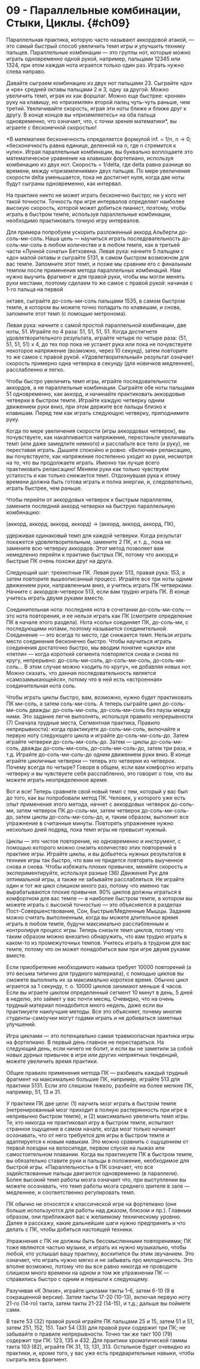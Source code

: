 # 09 - Параллельные комбинации, Стыки, Циклы. {#ch09}

Параллельная практика, которую часто называют аккордовой атакой, — это самый быстрый способ увеличить темп игры и улучшить технику пальцев. Параллельные комбинации — это группы нот, которые можно играть одновременно одной рукой, например, пальцами 12345 или 1324, при этом каждая нота играется только один раз. Играть нужно слева направо.

Давайте сыграем комбинацию из двух нот пальцами 23. Сыграйте «до» и «ре» средней октавы пальцами 2 и 3, одну за другой. Можно увеличить темп, играя их как форшлаг. Можно еще быстрее: «роняя» руку на клавишу, но «приземляя» второй палец чуть-чуть раньше, чем третий. Увеличивайте скорость, играя эти ноты ближе и ближе друг к другу. В конце концов вы «приземляетесь» на оба пальца одновременно, что означает, что, с точки зрения математики*, вы играете с бесконечной скоростью!

*В математике бесконечность определяется формулой inf. = 1/n, n → 0; «бесконечность равна единице, деленной на n, где n стремится к нулю». Играя параллельные комбинации, вы буквально воплощаете это математическое уравнение на клавишах фортепиано, используя комбинацию из двух нот. Скорость = 1/delta, где delta равна разнице во времени, между «приземлениями» двух пальцев. По мере увеличения скорости delta уменьшается, пока не достигнет нуля, когда две ноты будут сыграны одновременно, как интервал.

На практике никто не может играть бесконечно быстро; ни у кого нет такой точности. Точность при игре интервалов определяет наиболее высокую скорость, которой может добиться пианист, поэтому, чтобы играть в быстром темпе, используя параллельные комбинации, необходимо практиковать точную игру интервалов.

Для примера попробуем ускорить разложенный аккорд Альберти до-соль-ми-соль. Наша цель — научиться играть последовательность до-соль-ми-соль в любом количестве и в любом темпе, как в третьей части «Лунной сонаты» Бетховена. Левая рука: начните 5 пальцем с «до» малой октавы и сыграйте 5131, в самом быстром возможном для вас темпе. Запомните этот темп, и позже мы сравним его с финальным темпом после применения метода параллельных комбинаций. Нам нужно выучить фрагмент и для правой руки, чтобы мы могли менять руки местами, поэтому сделаем то же самое с правой рукой: начиная с 1-го пальца на первой

октаве, сыграйте до-соль-ми-соль пальцами 1535, в самом быстром темпе, в котором вы можете точно попадать по клавишам, и снова, запомните этот темп (с помощью метронома).

Левая рука: начните с самой простой параллельной комбинации, две ноты, 51. Играйте по 4 раза: 51, 51, 51, 51. Когда достигнете удовлетворительного результата, играйте четыре по четыре раза: (51, 51, 51, 51) х 4, до тех пор пока не устанет рука или пока не почувствуете некоторое напряжение (возможно, через 10 секунд), затем повторите то же самое с правой рукой. «Удовлетворительный» результат означает скорость примерно одна четверка в секунду (для новичков медленнее), расслабленно и легко.

Чтобы быстро увеличить темп игры, играйте последовательности аккордов, а не параллельные комбинации. Сыграйте обе ноты пальцами 51 одновременно, как аккорд, и начинайте практиковать аккордовые четверки в быстром темпе. Играйте каждую четверку одним движением руки вниз, при этом держите все пальцы близко к клавишам. Перед тем как играть следующую четверку, приподнимите руку.

Когда по мере увеличения скорости (игры аккордовых четверок), вы почувствуете, как накапливается напряжение, перестаньте увеличивать темп (или даже замедлите немного) и расслабьте все тело (и руку), не переставая играть. Дышите спокойно и ровно. «Включив» релаксацию, вы почувствуете, как напряжение постепенно уходит из руки, несмотря на то, что вы продолжаете играть. Именно так лучше всего практиковать релаксацию! Меняем руки как только чувствуем усталость и как только снижается темп. Отдохнувшая рука к этому времени должна быть готова играть и полна энергии, и, следовательно, играть быстрее, чем раньше.

Чтобы перейти от аккордовых четверок к быстрым параллелям, замените последний аккорд четверки на быструю параллельную комбинацию:

(аккорд, аккорд, аккорд, аккорд) → (аккорд, аккорд, аккорд, ПК),

удерживая одинаковый темп для каждой четверки. Когда результат покажется удовлетворительным, замените 2 ПК, и т. д., пока не замените всю четверку аккордов. Этот метод позволяет вам немедленно перейти к практике быстрых ПК, потому что аккорд и быстрые ПК очень похожи друг на друга.

Следующий шаг: трехнотные ПК. Левая рука: 513, правая рука: 153, а затем повторите вышеописанный процесс. Играйте все три ноты одним движением руки, направленным вниз, и учитесь играть ПК четверками. Начните с аккордов-четверок 513, если вам трудно играть ПК. В конце учитесь играть двумя руками вместе.

Соединительная нота: последняя нота в сочетании до-соль-ми-соль — это нота повторения, и ее нельзя играть как ПК (смотрите определение ПК в начале этого раздела). Нота «соль» соединяет ПК, до-соль-ми, с последующими нотами, поэтому называется соединительной. Соединение — это всегда то место, где снижается темп. Нельзя играть место соединения бесконечно быстро. Чтобы научиться играть соединения достаточно быстро, мы вводим понятие «цикла» или «петли» — когда короткий сегмента повторяется снова и снова по кругу, непрерывно: до-соль-ми-соль, до-соль-ми-соль, до-соль-ми-соль… В этом случае можно «ходить по кругу», не добавляя новых нот. Можно сказать, что данная последовательность является «самозамыкающейся», потому что в ней есть «встроенная» соединительная нота соль.

Чтобы играть циклы быстро, вам, возможно, нужно будет практиковать ПК ми-соль, а затем соль-ми-соль. А теперь сыграйте цикл до-соль-ми-соль дважды: до-соль-ми-соль, до-соль-ми-соль без паузы между ними. Это задание легче выполнять, используя правило непрерывности (7) Сначала трудные места, Сегментная практика, Правило непрерывности): когда практикуете до-соль-ми-соль, включайте и первую ноту следующего цикла и играйте до-соль-ми-соль-до. Затем играйте четверки до-соль-ми-соль-до. Затем — циклы до-соль-ми-соль, дважды до-соль-ми-соль, до-соль-ми-соль-до, затем три раза, и т.д. Играйте до-соль-ми-соль-до одним движением руки вниз. В конце играйте цикличные четверки — теперь это четверки из четверок. Почему всегда по четыре? Говоря в общем, если вам комфортно играть четверку и вы чувствуете себя расслабленно, это говорит о том, что вы можете играть неопределенное время.

Вот и все! Теперь сравните свой новый темп с тем, который у вас был до того, как вы попробовали метод ПК. Человек, у которого уже есть опыт применения этого метода, начнет с аккордовых четверок до-соль-ми, затем четверок ПК до-соль-ми, затем четверок до-соль-ми-соль-до, затем циклы до-соль-ми-соль-до, и, таким образом, выполнит все упражнение в считанные минуты. Повторять упражнение нужно несколько дней подряд, пока темп игры не превысит нужный.

Циклы — это чистое повторение, но одновременно и инструмент, с помощью которого можно снизить количество этих повторений в практике игры. Играйте циклы, и вы добьетесь нужных результатов в технике игры так быстро, что вам не придется повторять выученное снова и снова. Чтобы избежать плохих привычек, меняйте скорость и экспериментируйте, используя разные (36) Движения Рук для оптимальной игры, а также не забывайте расслабляться. Не играйте один и тот же цикл слишком много раз, потому что именно так вырабатываются плохие привычки. 90% циклов должны играться в комфортном для вас темпе — в наиболее быстром темпе, в котором вы можете играть с высокой точностью — это объясняется в разделах Пост-Совершенствование, Сон, Быстрые/Медленные Мышцы. Задание можно считать выполненным, когда вы можете длительное время играть в любом темпе, будучи максимально расслабленным и контролируя процесс игры. Теперь снизьте темп циклов, потому что таким образом можно внезапно обнаружить, что вам трудно играть в каком-то из промежуточных темпов. Учитесь играть в трудном для вас темпе, потому что он может понадобиться вам при игре двумя руками вместе.

Если приобретение необходимого навыка требует 10000 повторений (а это весьма типично для трудного материала), с помощью циклов вы сможете выполнить их за максимально короткое время. Обычно цикл играется за 1 секунду, т. о. 10000 циклов занимают меньше 4 часов. Если вы играете циклом определенный сегмент 10 минут в день, 5 дней в неделю, это займет у вас почти месяц. Очевидно, что на очень трудный материал понадобится много недель, даже если вы практикуете наилучшие методы. Все это объясняет, почему многие студенты-самоучки могут годами играть и не добиваться заметных улучшений.

Игра циклами — это потенциально самая травмоопасная практика игры на фортепиано. В первый день главное не перестараться. На следующий день, если ничего не болит, и если вы не заметили за собой новых дурных привычек в игре или других неприятных тенденций, можете увеличить время практики.

Общее правило применения метода ПК — разбивать каждый трудный фрагмент на максимально большие ПК, например, играйте 513 для практики 5131. Если это слишком тяжело, разбейте на более мелкие ПК, например, 51, 13 и 31.

У практики ПК две цели: (1) научить мозг играть в быстром темпе (нетренированный мозг приходит в полную растерянность при игре в непривычно быстром темпе), и (2) максимально увеличить темп игры. Те, кто никогда не практиковал игру в быстром темпе, испытают странное ощущение в самом начале, когда мозг только начинает осознавать, что от него требуется для игры в быстром темпе и адаптируется к новым навыкам. Это можно сравнить с ощущением от первой поездки на велосипеде, первом спуске на лыжах или самостоятельном плавании. Когда вы практикуете ПК в быстром темпе, вы обязательно ставите руки и пальцы в положение, необходимое для быстрой игры. «Параллельность» в ПК означает, что все задействованные пальцы двигаются одновременно (в параллели). Более высокий темп работы мозга означает что, при выступлении вы можете осознавать, что темп работы мозга среднего зрителя в зале — медленнее, и соответственно регулировать темп.

ПК обычно не относятся к классической игре на фортепиано (они больше используются для работы над джазом, блюзом и пр.). Главным образом, они приближают вас к желаемому техническому уровню. Далее я расскажу, какие дальнейшие шаги нужно предпринять и что делать с ПК, чтобы добиться настоящей техники.

Упражнения с ПК не должны быть бессмысленными повторениями; ПК тоже являются частью музыки, и играть их нужно музыкально, чтобы любой, кто услышал вашу практику, восхитился бы этим звучанием. Это означает, что играть нужно мягко и не забывать про мелодичность. Это вполне возможно, потому что вы все равно никогда не проводите слишком много времени на одном и том же упражнении ПК — справились быстро с одним и перешли к следующему.

Разучивая «К Элизе», играйте циклами такты 1-6, затем 6-10 (9 в сокращенной версии). Затем такты 17-20 (10-13), включая первую ноту 21-го (14-го) такта, затем такты 21-22 (14-15), и т.д.; дальше вы поймете сами.

В такте 53 (32) правой рукой играйте ПК пальцами 25 и 15, затем 51 и 51, затем 251, 152, 151. Такт 54 (33) для правой руки содержит три ПК; не забывайте о правиле непрерывности. Точно так же такт 100 (79) содержит три ПК: 123, 135 и 432. Для практики хроматической гаммы такта 103 (82), играйте ПК 31, 13, 131, 313. Остальное будет очевидно из практики, и, кроме того, у вас уже есть предварительные навыки, чтобы сыграть весь фрагмент.

